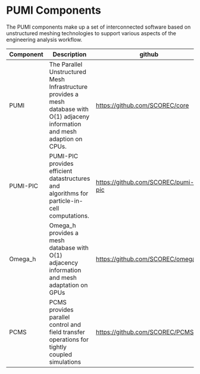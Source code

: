 # PUMI Components
The PUMI components make up a set of interconnected software based on unstructured meshing technologies to support various aspects of the engineering analysis workflow.

| Component     | Description                                 | github           |
| ------------- | ------------------------------------------- | ---------------- |
| PUMI          | The Parallel Unstructured Mesh Infrastructure provides a mesh database with O(1) adjaceny information and mesh adaption on CPUs. | https://github.com/SCOREC/core |
| PUMI-PIC      |  PUMI-PIC provides efficient datastructures and algorithms for particle-in-cell computations. | https://github.com/SCOREC/pumi-pic |
| Omega_h       | Omega_h provides a mesh database with O(1) adjacency information and mesh adaptation on GPUs | https://github.com/SCOREC/omega_h |
| PCMS          | PCMS provides parallel control and field transfer operations for tightly coupled simulations | https://github.com/SCOREC/PCMS |
